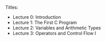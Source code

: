 Titles:

- Lecture 0: Introduction
- Lecture 1: The First C Program
- Lecture 2: Variables and Arithmetic Types
- Lecture 3: Operators and Control Flow I